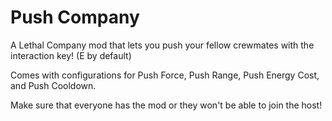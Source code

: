 # Push Company
A Lethal Company mod that lets you push your fellow crewmates with the interaction key! (E by default)

Comes with configurations for Push Force, Push Range, Push Energy Cost, and Push Cooldown.

Make sure that everyone has the mod or they won't be able to join the host!